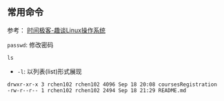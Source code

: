 ## 常用命令

参考：
[时间极客-趣谈Linux操作系统](https://time.geekbang.org/column/intro/100024701)

`passwd`: 修改密码

`ls`
- `-l`: 以列表(list)形式展现

```
drwxr-xr-x 3 rchen102 rchen102 4096 Sep 18 20:08 coursesRegistration
-rw-r--r-- 1 rchen102 rchen102 2494 Sep 18 21:29 README.md
```